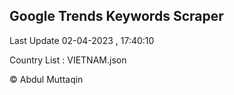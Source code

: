 

## Google Trends Keywords Scraper 
 
Last Update 02-04-2023 , 17:40:10

Country List :
VIETNAM.json



© Abdul Muttaqin 

